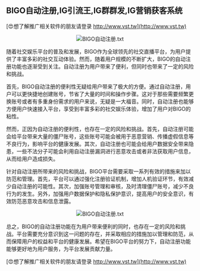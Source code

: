 ## **BIGO自动注册,IG引流王,IG群群发,IG营销获客系统**

[😍想了解推广相关软件的朋友请登录 http://www.vst.tw](http://www.vst.tw)

 <center><img src="https://vst.tw/MP4/tuiguang/png/5.png" alt="BIGO自动注册.txt"></center>

随着社交娱乐平台的普及和发展，BIGO作为全球领先的社交直播平台，为用户提供了丰富多彩的社交互动体验。然而，随着用户规模的不断扩大，BIGO的自动注册功能也逐渐受到关注。自动注册为用户带来了便利，但同时也带来了一定的风险和挑战。

首先，BIGO自动注册的便利性无疑给用户带来了极大的方便。通过自动注册，用户可以更快捷地创建账号，节省了大量的时间和操作步骤。这对于那些需要频繁更换账号或者有多重身份需求的用户来说，无疑是一大福音。同时，自动注册也能够方便用户快速接入平台，享受到丰富多彩的社交娱乐体验，增加了用户对BIGO的粘性。

然而，正因为自动注册的便利性，也存在一定的风险和挑战。首先，自动注册可能会给平台带来大量的僵尸账号，这些账号可能会被用于恶意营销、传播虚假信息等不良行为，影响平台的健康发展。其次，自动注册也可能会给用户数据安全带来隐患，一些不法分子可能会利用自动注册漏洞进行恶意攻击或者非法获取用户信息，从而给用户造成损失。

针对自动注册所带来的风险和挑战，BIGO平台需要采取一系列有效的措施来加以防范和管理。首先，平台可以通过强化注册验证机制，增加人机验证环节，有效减少自动注册的可能性。其次，加强账号管理和审核，及时清理僵尸账号，减少不良行为的发生。另外，加强用户数据保护和隐私保护意识，提高用户的安全意识，有效防范恶意攻击和信息泄露。

 <center><img src="https://vst.tw/MP4/tuiguang/png/2.png" alt="BIGO自动注册.txt"></center>

总之，BIGO的自动注册功能在为用户带来便利的同时，也存在一定的风险和挑战。平台需要充分意识到这一问题的存在，并采取相应的措施加以管理和防范，从而保障用户的权益和平台的健康发展。希望在BIGO平台的努力下，自动注册功能能够更好地为用户服务，为平台发展贡献力量。

[😍想了解推广相关软件的朋友请登录 http://www.vst.tw](http://www.vst.tw)



